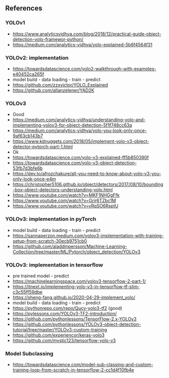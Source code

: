 ## References

### YOLOv1
* https://www.analyticsvidhya.com/blog/2018/12/practical-guide-object-detection-yolo-framewor-python/
* https://medium.com/analytics-vidhya/yolo-explained-5b6f4564f31

### YOLOv2: implementation
* https://towardsdatascience.com/yolo2-walkthrough-with-examples-e40452ca265f
* model build - data loading - train - predict
* https://github.com/zzxvictor/YOLO_Explained
* https://github.com/allanzelener/YAD2K

### YOLOv3
* Good
* https://medium.com/analytics-vidhya/understanding-yolo-and-implementing-yolov3-for-object-detection-5f1f748cc63a
* https://medium.com/analytics-vidhya/yolo-you-look-only-once-9af63cb143b7
* https://www.kdnuggets.com/2018/05/implement-yolo-v3-object-detector-pytorch-part-1.html
* Ok
* https://towardsdatascience.com/yolo-v3-explained-ff5b850390f
* https://towardsdatascience.com/yolo-v3-object-detection-53fb7d3bfe6b
* https://dev.to/afrozchakure/all-you-need-to-know-about-yolo-v3-you-only-look-once-e4m
* https://christopher5106.github.io/object/detectors/2017/08/10/bounding-box-object-detectors-understanding-yolo.html
* https://www.youtube.com/watch?v=MKF1NHGgFfk
* https://www.youtube.com/watch?v=Grir6TZbc1M
* https://www.youtube.com/watch?v=vRqSO6RsptU

### YOLOv3: implementation in pyTorch
* model build - data loading - train - predict
* https://sannaperzon.medium.com/yolov3-implementation-with-training-setup-from-scratch-30ecb9751cb0
* https://github.com/aladdinpersson/Machine-Learning-Collection/tree/master/ML/Pytorch/object_detection/YOLOv3

### YOLOv3: implementation in tensorflow
* pre trained model - predict
* https://machinelearningspace.com/yolov3-tensorflow-2-part-1/
* https://itnext.io/implementing-yolo-v3-in-tensorflow-tf-slim-c3c55ff59dbe
* https://sheng-fang.github.io/2020-04-29-implement_yolo/ 
* model build - data loading - train - predict
* https://pythonrepo.com/repo/Qucy-yolo3-tf2 (good)
* https://pylessons.com/YOLOv3-TF2-introduction/
* https://github.com/pythonlessons/TensorFlow-2.x-YOLOv3
* https://github.com/pythonlessons/YOLOv3-object-detection-tutorial/tree/master/YOLOv3-custom-training
* https://github.com/experiencor/keras-yolo3
* https://github.com/mystic123/tensorflow-yolo-v3

### Model Subclassing
* https://towardsdatascience.com/model-sub-classing-and-custom-training-loop-from-scratch-in-tensorflow-2-cc1d4f10fb4e
